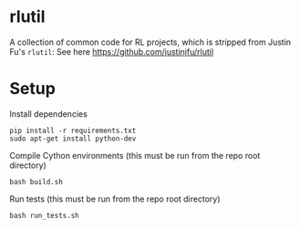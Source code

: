 # rlutil

A collection of common code for RL projects, which is stripped from Justin Fu's `rlutil`: See here https://github.com/justinjfu/rlutil

# Setup
Install dependencies
```
pip install -r requirements.txt
sudo apt-get install python-dev
```

Compile Cython environments (this must be run from the repo root directory)
```
bash build.sh
```

Run tests (this must be run from the repo root directory)
```
bash run_tests.sh
```
